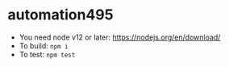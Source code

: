 # automation495

* You need node v12 or later: https://nodejs.org/en/download/
* To build: `npm i`
* To test: `npm test`

